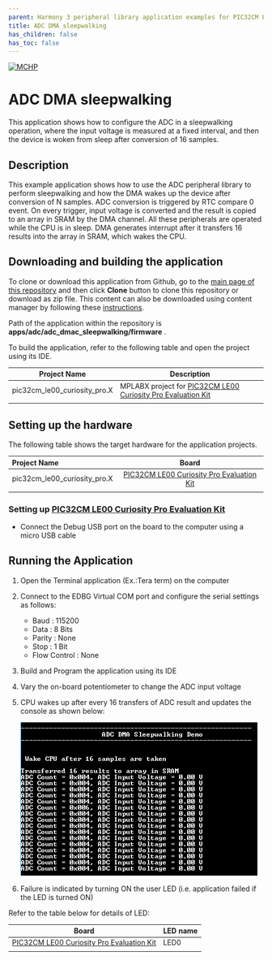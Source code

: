 ```yaml
---
parent: Harmony 3 peripheral library application examples for PIC32CM LE/LS family
title: ADC DMA sleepwalking 
has_children: false
has_toc: false
---
```


[![MCHP](https://www.microchip.com/ResourcePackages/Microchip/assets/dist/images/logo.png)](https://www.microchip.com)

# ADC DMA sleepwalking

This application shows how to configure the ADC in a sleepwalking operation, where the input voltage is measured at a fixed interval, and then the device is woken from sleep after conversion of 16 samples.

## Description

This example application shows how to use the ADC peripheral library to perform sleepwalking and how the DMA wakes up the device after conversion of N samples. ADC conversion is triggered by RTC compare 0 event. On every trigger, input voltage is converted and the result is copied to an array in SRAM by the DMA channel. All these peripherals are operated while the CPU is in sleep. DMA generates interrupt after it transfers 16 results into the array in SRAM, which wakes the CPU.

## Downloading and building the application

To clone or download this application from Github, go to the [main page of this repository](https://github.com/Microchip-MPLAB-Harmony/csp_apps_pic32cm_le_ls) and then click **Clone** button to clone this repository or download as zip file.
This content can also be downloaded using content manager by following these [instructions](https://github.com/Microchip-MPLAB-Harmony/contentmanager/wiki).

Path of the application within the repository is **apps/adc/adc_dmac_sleepwalking/firmware** .

To build the application, refer to the following table and open the project using its IDE.

| Project Name      | Description                                    |
| ----------------- | ---------------------------------------------- |
| pic32cm_le00_curiosity_pro.X | MPLABX project for [PIC32CM LE00 Curiosity Pro Evaluation Kit](https://www.microchip.com/en-us/development-tool/EV80P12A) |
|||

## Setting up the hardware

The following table shows the target hardware for the application projects.

| Project Name| Board|
|:---------|:---------:|
| pic32cm_le00_curiosity_pro.X  | [PIC32CM LE00 Curiosity Pro Evaluation Kit](https://www.microchip.com/en-us/development-tool/EV80P12A)
|||

### Setting up [PIC32CM LE00 Curiosity Pro Evaluation Kit](https://www.microchip.com/en-us/development-tool/EV80P12A)

- Connect the Debug USB port on the board to the computer using a micro USB cable

## Running the Application

1. Open the Terminal application (Ex.:Tera term) on the computer
2. Connect to the EDBG Virtual COM port and configure the serial settings as follows:
    - Baud : 115200
    - Data : 8 Bits
    - Parity : None
    - Stop : 1 Bit
    - Flow Control : None
3. Build and Program the application using its IDE
4. Vary the on-board potentiometer to change the ADC input voltage
5. CPU wakes up after every 16 transfers of ADC result and updates the console as shown below:

    ![output](images/output_adc_dma_sleepwalking.png)

6. Failure is indicated by turning ON the user LED (i.e. application failed if the LED is turned ON)

Refer to the table below for details of LED:

| Board| LED name|
|------|---------|
| [PIC32CM LE00 Curiosity Pro Evaluation Kit](https://www.microchip.com/en-us/development-tool/EV80P12A) | LED0 |
|||
